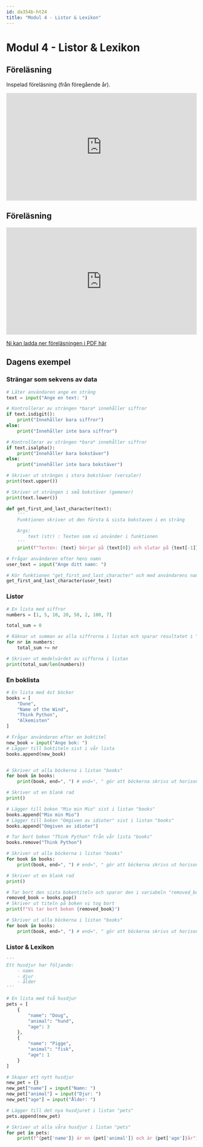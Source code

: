 ```yaml
---
id: da354b-ht24
title: "Modul 4 - Listor & Lexikon"
---
```


# Modul 4 - Listor & Lexikon

## Föreläsning

Inspelad föreläsning (från föregående år).

<div class="video-frame">
    <div style="left: 0; width: 100%; height: 0; position: relative; padding-bottom: 56.25%;"><iframe src="https://www.youtube.com/embed/ts1OZoalLMM?rel=0" style="top: 0; left: 0; width: 100%; height: 100%; position: absolute; border: 0;" allowfullscreen scrolling="no" allow="accelerometer; clipboard-write; encrypted-media; gyroscope; picture-in-picture; web-share;"></iframe></div>
</div>


## Föreläsning

<div class="frame">
    <div style="left: 0; width: 100%; height: 0; position: relative; padding-bottom: 56.1972%;"><iframe src="https://speakerdeck.com/player/0e9773ea9dd8419a915698bbf3afbca1" style="border: 0; top: 0; left: 0; width: 100%; height: 100%; position: absolute;" allowfullscreen scrolling="no" allow="encrypted-media"></iframe></div>
</div>

[Ni kan ladda ner föreläsningen i PDF här](../pdf/2020-listor.pdf)

## Dagens exempel

### Strängar som sekvens av data

```python
# Låter användaren ange en sträng
text = input("Ange en text: ")

# Kontrollerar av strängen *bara* innehåller siffror
if text.isdigit():
    print("Innehåller bara siffror")
else:
    print("Innehåller inte bara siffror")

# Kontrollerar av strängen *bara* innehåller siffror
if text.isalpha():
    print("Innehåller bara bokstäver")
else:
    print("innehåller inte bara bokstäver")

# Skriver ut strängen i stora bokstäver (versaler)
print(text.upper())

# Skriver ut strängen i små bokstäver (gemener)
print(text.lower())

def get_first_and_last_character(text):
    '''
    Funktionen skriver ut den första & sista bokstaven i en sträng

    Args:
        text (str) : Texten som vi använder i funktionen
    '''
    print(f"Texten: {text} börjar på {text[0]} och slutar på {text[-1]}")

# Frågar användaren efter hens namn
user_text = input("Ange ditt namn: ")

# Kör funktionen "get_first_and_last_character" och med användarens namn
get_first_and_last_character(user_text)
```

### Listor

```python
# En lista med siffror
numbers = [1, 5, 10, 20, 50, 2, 100, 7]

total_sum = 0

# Räknar ut summan av alla siffrorna i listan och sparar resultatet i "total_sum"
for nr in numbers:
    total_sum += nr

# Skriver ut medelvärdet av sifforna i listan
print(total_sum/len(numbers))
```

### En boklista

```python
# En lista med 4st böcker
books = [
    "Dune",
    "Name of the Wind",
    "Think Python",
    "Alkemisten"    
]

# Frågar användaren efter en boktitel
new_book = input("Ange bok: ")
# Lägger till boktiteln sist i vår lista
books.append(new_book)


# Skriver ut alla böckerna i listan "books"
for book in books:
    print(book, end=", ") # end=", " gör att böckerna skrivs ut horisontellt med ett , mellan sig

# Skriver ut en blank rad
print()

# Lägger till boken "Mio min Mio" sist i listan "books"
books.append("Mio min Mio")
# Lägger till boken "Omgiven av idioter" sist i listan "books"
books.append("Omgiven av idioter")

# Tar bort boken "Think Python" från vår lista "books"
books.remove("Think Python")

# Skriver ut alla böckerna i listan "books"
for book in books:
    print(book, end=", ") # end=", " gör att böckerna skrivs ut horisontellt med ett , mellan sig

# Skriver ut en blank rad
print()

# Tar bort den sista bokentiteln och sparar den i variabeln "removed_book"
removed_book = books.pop()
# Skriver ut titeln på boken vi tog bort
print(f"Vi tar bort boken {removed_book}")

# Skriver ut alla böckerna i listan "books"
for book in books:
    print(book, end=", ") # end=", " gör att böckerna skrivs ut horisontellt med ett , mellan sig
```

### Listor & Lexikon

```python
'''
Ett husdjur har följande:
    - namn
    - djur
    - ålder
'''

# En lista med två husdjur
pets = [
    {
        "name": "Doug",
        "animal": "hund",
        "age": 3
    },
    {
        "name": "Pigge",
        "animal": "fisk",
        "age": 1
    }
]

# Skapar ett nytt husdjur
new_pet = {}
new_pet["name"] = input("Namn: ")
new_pet["animal"] = input("Djur: ")
new_pet["age"] = input("Ålder: ")

# Lägger till det nya husdjuret i listan "pets"
pets.append(new_pet)

# Skriver ut alla våra husdjur i listan "pets"
for pet in pets:
    print(f"{pet['name']} är en {pet['animal']} och är {pet['age']}år")
```